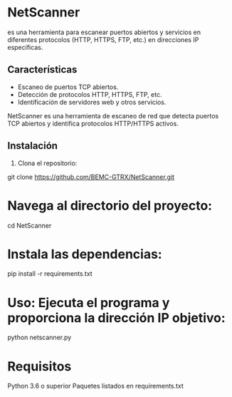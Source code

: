 # NetScanner 
es una herramienta para escanear puertos abiertos y servicios en diferentes protocolos (HTTP, HTTPS, FTP, etc.) en direcciones IP específicas.

## Características

- Escaneo de puertos TCP abiertos.
- Detección de protocolos HTTP, HTTPS, FTP, etc.
- Identificación de servidores web y otros servicios.

NetScanner es una herramienta de escaneo de red que detecta puertos TCP abiertos y identifica protocolos HTTP/HTTPS activos.

## Instalación

1. Clona el repositorio:

git clone https://github.com/BEMC-GTRX/NetScanner.git

# Navega al directorio del proyecto:

cd NetScanner

# Instala las dependencias:

pip install -r requirements.txt

# Uso: Ejecuta el programa y proporciona la dirección IP objetivo:

python netscanner.py

# Requisitos

Python 3.6 o superior
Paquetes listados en requirements.txt
